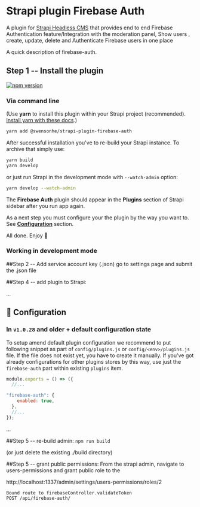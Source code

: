# Strapi plugin Firebase Auth

A plugin for [Strapi Headless CMS](https://github.com/strapi/strapi) that provides end to end Firebase Authentication  feature/Integration with the moderation panel, Show users , create, update, delete and Authenticate Firebase users in one place

A quick description of firebase-auth.


## Step 1 -- Install the plugin

[![npm version](https://badge.fury.io/js/@swensonhe%2Fstrapi-plugin-firebase-auth.svg)](https://www.npmjs.com/package/@swensonhe/strapi-plugin-firebase-auth)

### Via command line

(Use **yarn** to install this plugin within your Strapi project (recommended). [Install yarn with these docs](https://yarnpkg.com/lang/en/docs/install/).)

```bash
yarn add @swensonhe/strapi-plugin-firebase-auth
```

After successful installation you've to re-build your Strapi instance. To archive that simply use:

```bash
yarn build
yarn develop
```

or just run Strapi in the development mode with `--watch-admin` option:

```bash
yarn develop --watch-admin
```

The **Firebase Auth** plugin should appear in the **Plugins** section of Strapi sidebar after you run app again.

As a next step you must configure your the plugin by the way you want to. See [**Configuration**](#🔧-configuration) section.

All done. Enjoy 🎉

### Working in development mode

##Step 2  -- Add service account key (.json)
go to settings page and submit the .json file 



##Step 4 -- add plugin to Strapi:


...  

## 🔧 Configuration
### In `v1.0.28` and older + default configuration state

To setup amend default plugin configuration we recommend to put following snippet as part of `config/plugins.js` or `config/<env>/plugins.js` file. If the file does not exist yet, you have to create it manually. If you've got already configurations for other plugins stores by this way, use just the `firebase-auth` part within existing `plugins` item.

```js
module.exports = () => ({
  //...

"firebase-auth": {
    enabled: true,
  },
  //...
});
```

  
...

##Step 5 -- re-build admin:
`npm run build`

(or just delete the existing ./build directory)

##Step 5 -- grant public permissions:
From the strapi admin, navigate to users-permissions and grant public role to the

http://localhost:1337/admin/settings/users-permissions/roles/2

```
Bound route to firebaseController.validateToken
POST /api/firebase-auth/
```
